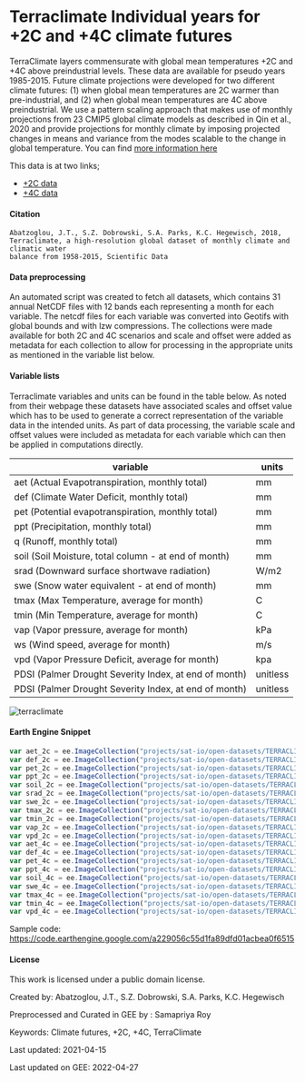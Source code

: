 # Terraclimate Individual years for +2C and +4C climate futures

TerraClimate layers commensurate with global mean temperatures +2C and +4C above preindustrial levels. These data are available for pseudo years 1985-2015. Future climate projections were developed for two different climate futures: (1) when global mean temperatures are 2C warmer than pre-industrial, and (2) when global mean temperatures are 4C above preindustrial. We use a pattern scaling approach that makes use of monthly projections from 23 CMIP5 global climate models as described in Qin et al., 2020 and provide projections for monthly climate by imposing projected changes in means and variance from the modes scalable to the change in global temperature. You can find [more information here](https://www.climatologylab.org/terraclimate.html)

This data is at two links;
* [+2C data](http://thredds.northwestknowledge.net:8080/thredds/catalog/TERRACLIMATE_ALL/data_plus2C/catalog.html)
* [+4C data](http://thredds.northwestknowledge.net:8080/thredds/catalog/TERRACLIMATE_ALL/data_plus4C/catalog.html)

#### Citation

```
Abatzoglou, J.T., S.Z. Dobrowski, S.A. Parks, K.C. Hegewisch, 2018, Terraclimate, a high-resolution global dataset of monthly climate and climatic water
balance from 1958-2015, Scientific Data
```

#### Data preprocessing
An automated script was created to fetch all datasets, which contains 31 annual NetCDF files with 12 bands each representing a month for each variable. The netcdf files for each variable was converted into Geotifs with global bounds and with lzw compressions. The collections were made available for both 2C and 4C scenarios and scale and offset were added as metadata for each collection to allow for processing in the appropriate units as mentioned in the variable list below.

#### Variable lists

Terraclimate variables and units can be found in the table below. As noted from their webpage these datasets have associated scales and offset value which has to be used to generate a correct representation of the variable data in the intended units. As part of data processing, the variable scale and offset values were included as metadata for each variable which can then be applied in computations directly.

<center>

|variable                                              |units    |
|------------------------------------------------------|---------|
|aet (Actual Evapotranspiration, monthly total)        | mm      |
|def (Climate Water Deficit, monthly total)            | mm      |
|pet (Potential evapotranspiration, monthly total)     | mm      |
|ppt (Precipitation, monthly total)                    | mm      |
|q (Runoff, monthly total)                             | mm      |
|soil (Soil Moisture, total column - at end of month)  | mm      |
|srad (Downward surface shortwave radiation)           | W/m2    |
|swe (Snow water equivalent - at end of month)         | mm      |
|tmax (Max Temperature, average for month)             | C       |
|tmin (Min Temperature, average for month)             | C       |
|vap (Vapor pressure, average for month)               | kPa     |
|ws (Wind speed, average for month)                    | m/s     |
|vpd (Vapor Pressure Deficit, average for month)       | kpa     |
|PDSI (Palmer Drought Severity Index, at end of month) | unitless|
|PDSI (Palmer Drought Severity Index, at end of month) |unitless |

</center>

![terraclimate](https://user-images.githubusercontent.com/6677629/165516012-0a573b1e-3cee-44f5-a515-1a02da419c6b.gif)


#### Earth Engine Snippet

```js
var aet_2c = ee.ImageCollection("projects/sat-io/open-datasets/TERRACLIMATE/2C/aet");
var def_2c = ee.ImageCollection("projects/sat-io/open-datasets/TERRACLIMATE/2C/def");
var pet_2c = ee.ImageCollection("projects/sat-io/open-datasets/TERRACLIMATE/2C/pet");
var ppt_2c = ee.ImageCollection("projects/sat-io/open-datasets/TERRACLIMATE/2C/ppt");
var soil_2c = ee.ImageCollection("projects/sat-io/open-datasets/TERRACLIMATE/2C/soil");
var srad_2c = ee.ImageCollection("projects/sat-io/open-datasets/TERRACLIMATE/2C/srad");
var swe_2c = ee.ImageCollection("projects/sat-io/open-datasets/TERRACLIMATE/2C/swe");
var tmax_2c = ee.ImageCollection("projects/sat-io/open-datasets/TERRACLIMATE/2C/tmax");
var tmin_2c = ee.ImageCollection("projects/sat-io/open-datasets/TERRACLIMATE/2C/tmin");
var vap_2c = ee.ImageCollection("projects/sat-io/open-datasets/TERRACLIMATE/2C/vap");
var vpd_2c = ee.ImageCollection("projects/sat-io/open-datasets/TERRACLIMATE/2C/vpd");
var aet_4c = ee.ImageCollection("projects/sat-io/open-datasets/TERRACLIMATE/4C/aet");
var def_4c = ee.ImageCollection("projects/sat-io/open-datasets/TERRACLIMATE/4C/def");
var pet_4c = ee.ImageCollection("projects/sat-io/open-datasets/TERRACLIMATE/4C/pet");
var ppt_4c = ee.ImageCollection("projects/sat-io/open-datasets/TERRACLIMATE/4C/ppt");
var soil_4c = ee.ImageCollection("projects/sat-io/open-datasets/TERRACLIMATE/4C/soil");
var swe_4c = ee.ImageCollection("projects/sat-io/open-datasets/TERRACLIMATE/4C/swe");
var tmax_4c = ee.ImageCollection("projects/sat-io/open-datasets/TERRACLIMATE/4C/tmax");
var tmin_4c = ee.ImageCollection("projects/sat-io/open-datasets/TERRACLIMATE/4C/tmin");
var vpd_4c = ee.ImageCollection("projects/sat-io/open-datasets/TERRACLIMATE/4C/vpd");
```

Sample code: https://code.earthengine.google.com/a229056c55d1fa89dfd01acbea0f6515


#### License
This work is licensed under a public domain license.

Created by: Abatzoglou, J.T., S.Z. Dobrowski, S.A. Parks, K.C. Hegewisch

Preprocessed and Curated in GEE by : Samapriya Roy

Keywords: Climate futures, +2C, +4C, TerraClimate

Last updated: 2021-04-15

Last updated on GEE: 2022-04-27
